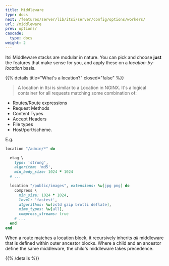 ```yaml
---
title: Middleware
type: docs
next: /features/server/lib/itsi/server/config/options/workers/
url: /middleware
prev: options/
cascade:
  type: docs
weight: 2
---
```


Itsi Middleware stacks are modular in nature.
You can pick and choose **just** the features that make sense for you,
and apply these on a *location-by-location* basis.

{{% details title="What's a location?" closed="false" %}}

> A location in Itsi is similar to a Location in NGINX. It's a logical container for all requests matching some combination of:
* Routes/Route expressions
* Request Methods
* Content Types
* Accept Headers
* File types
* Host/port/scheme.

E.g.

```ruby
location "/admin/*" do

  etag \
    type: 'strong',
    algorithm: 'md5',
    min_body_size: 1024 * 1024
  # ...

  location "/public/images", extensions: %w[jpg png] do
    compress \
      min_size: 1024 * 1024,
      level: 'fastest',
      algorithms: %w[zstd gzip brotli deflate],
      mime_types: %w[all],
      compress_streams: true
    # ...
  end
end
```



When a route matches a location block, it recursively inherits *all* middleware that is defined within outer ancestor blocks.
Where a child and an ancestor define the same middleware, the child's middleware takes precedence.

{{% /details %}}
